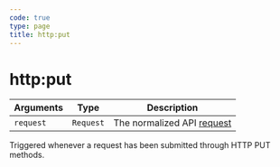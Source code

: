 ```yaml
---
code: true
type: page
title: http:put
---
```


# http:put

<SinceBadge version="1.2.0" />

| Arguments | Type                                                           | Description                |
| --------- | -------------------------------------------------------------- | -------------------------- |
| `request` | `Request` | The normalized API [request](/core/2/plugins/plugin-context/constructors/request) |

Triggered whenever a request has been submitted through HTTP PUT methods.
